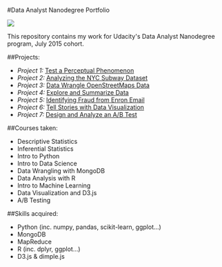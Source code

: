 
#Data Analyst Nanodegree Portfolio

<img src="https://pbs.twimg.com/media/B4LemTlIMAAy8AM.jpg">

This repository contains my work for Udacity's Data Analyst Nanodegree program, July 2015 cohort.

##Projects:

* *Project 1:* [Test a Perceptual Phenomenon](https://github.com/seifip/udacity-data-analyst-nanodegree/tree/master/P1%20-Test%20a%20Perceptual%20Phenomenon)
* *Project 2:* [Analyzing the NYC Subway Dataset](https://github.com/seifip/udacity-data-analyst-nanodegree/tree/master/P2%20-%20Analyzing%20the%20NYC%20Subway%20Dataset)
* *Project 3:* [Data Wrangle OpenStreetMaps Data](https://github.com/seifip/udacity-data-analyst-nanodegree/tree/master/P3%20-%20Data%20Wrangling%20with%20MongoDB)
* *Project 4:* [Explore and Summarize Data](https://github.com/seifip/udacity-data-analyst-nanodegree/tree/master/P4%20-%20Explore%20and%20Summarize%20Data)
* *Project 5:* [Identifying Fraud from Enron Email](https://github.com/seifip/udacity-data-analyst-nanodegree/tree/master/P5%20-%20Identifying%20Fraud%20from%20Enron%20Emails%20and%20Financial%20Data)
* *Project 6:* [Tell Stories with Data Visualization](https://github.com/seifip/udacity-data-analyst-nanodegree/tree/master/P6%20-%20Tell%20Stories%20with%20Data%20Visualization) 
* *Project 7:* [Design and Analyze an A/B Test](https://github.com/seifip/udacity-data-analyst-nanodegree/tree/master/P7%20-%20Design%20and%20Analyze%20an%20A-B%20Test)

##Courses taken:
* Descriptive Statistics
* Inferential Statistics
* Intro to Python
* Intro to Data Science
* Data Wrangling with MongoDB
* Data Analysis with R
* Intro to Machine Learning
* Data Visualization and D3.js
* A/B Testing

##Skills acquired:
* Python (inc. numpy, pandas, scikit-learn, ggplot...)
* MongoDB
* MapReduce
* R (inc. dplyr, ggplot...)
* D3.js & dimple.js
